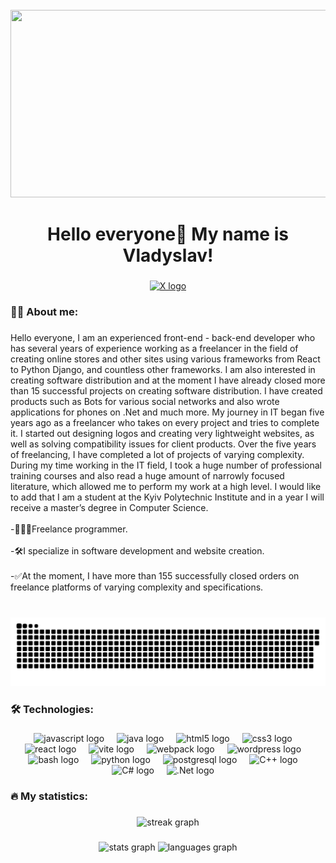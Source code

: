 <br clear="both">

<div align="center">
  <img height="300" width="600" src="https://user-images.githubusercontent.com/74038190/225813708-98b745f2-7d22-48cf-9150-083f1b00d6c9.gif"  />
</div>

###

<h1 align="center">Hello everyone👋 My name is Vladyslav!</h1>

###

<div align="center">
  <a href="https://twitter.com/intent/follow?screen_name=TomasevskijVlad" target="_blank">
    <img src="https://img.shields.io/twitter/follow/TomasevskijVlad" height="25" alt="X logo"  />
  </a>
</div>

<h3 align="left">👩‍💻 About me:</h3>

###

<p align="left">Hello everyone, I am an experienced front-end - back-end developer who has several years of experience working as a freelancer in the field of creating online stores and other sites using various frameworks from React to Python Django, and countless other frameworks. I am also interested in creating software distribution and at the moment I have already closed more than 15 successful projects on creating software distribution. I have created products such as Bots for various social networks and also wrote applications for phones on .Net and much more. My journey in IT began five years ago as a freelancer who takes on every project and tries to complete it. I started out designing logos and creating very lightweight websites, as well as solving compatibility issues for client products. Over the five years of freelancing, I have completed a lot of projects of varying complexity. During my time working in the IT field, I took a huge number of professional training courses and also read a huge amount of narrowly focused literature, which allowed me to perform my work at a high level. I would like to add that I am a student at the Kyiv Polytechnic Institute and in a year I will receive a master’s degree in Computer Science.<br> <br>-👨🏻‍💻Freelance programmer.</br> <br>-🛠️I specialize in software development and website creation.</br> <br>-✅At the moment, I have more than 155 successfully closed orders on freelance platforms of varying complexity and specifications.</br></br></p>

###

<p align="center">
 <img width="600" src="assets/github-snake.svg" alt="snake"/>
</p>

###

<h3 align="left">🛠 Technologies:</h3>

###

<div align="center">
  <img src="https://cdn.jsdelivr.net/gh/devicons/devicon/icons/javascript/javascript-original.svg" height="40" alt="javascript logo"  />
  <img width="12" />
  <img src="https://static-00.iconduck.com/assets.00/java-icon-1511x2048-6ikx8301.png" height="40" alt="java logo"  />
  <img width="12" />
  <img src="https://cdn.jsdelivr.net/gh/devicons/devicon/icons/html5/html5-original.svg" height="40" alt="html5 logo"  />
  <img width="12" />
  <img src="https://cdn.jsdelivr.net/gh/devicons/devicon/icons/css3/css3-original.svg" height="40" alt="css3 logo"  />
  <img width="12" />
  <img src="https://cdn.jsdelivr.net/gh/devicons/devicon/icons/react/react-original.svg" height="40" alt="react logo"  />
  <img width="12" />
  <img src="https://skillicons.dev/icons?i=vite" height="40" alt="vite logo"  />
  <img width="12" />
  <img src="https://cdn.simpleicons.org/webpack/8DD6F9" height="40" alt="webpack logo"  />
  <img width="12" />
  <img src="https://skillicons.dev/icons?i=wordpress" height="40" alt="wordpress logo"  />
  <img width="12" />
  <img src="https://cdn.simpleicons.org/gnubash/4EAA25" height="40" alt="bash logo"  />
  <img width="12" />
  <img src="https://skillicons.dev/icons?i=py" height="40" alt="python logo"  />
  <img width="12" />
  <img src="https://skillicons.dev/icons?i=postgres" height="40" alt="postgresql logo"  />
  <img width="12" />
  <img src="https://upload.wikimedia.org/wikipedia/commons/1/18/ISO_C%2B%2B_Logo.svg" height="40" alt="С++ logo"  />
  <img width="12" />
  <img src="https://upload.wikimedia.org/wikipedia/commons/d/d2/C_Sharp_Logo_2023.svg" height="40" alt="С# logo"  />
  <img width="12" />
  <img src="https://upload.wikimedia.org/wikipedia/commons/7/7d/Microsoft_.NET_logo.svg" height="40" alt=" .Net logo"  />
  <img width="12" />
</div>

###

<h3 align="left">🔥 My statistics:</h3>

###

<div align="center">
  <img src="https://streak-stats.demolab.com?user=filimonovalexey&locale=en&mode=daily&theme=dark&hide_border=false&border_radius=5&order=3" height="220" alt="streak graph"  />
</div>

###

<div align="center">
  <img src="https://github-readme-stats.vercel.app/api?username=Tomashevskyi-Vladyslav&hide_title=false&hide_rank=false&show_icons=true&include_all_commits=true&count_private=true&disable_animations=false&theme=dracula&locale=en&hide_border=false&order=1" height="150" alt="stats graph"  />
  <img src="https://github-readme-stats.vercel.app/api/top-langs?username=Tomashevskyi-Vladyslav&locale=en&hide_title=false&layout=compact&card_width=320&langs_count=5&theme=dracula&hide_border=false&order=2%22%20height=%22150%22%20alt=%22languages%20graph" height="150" alt="languages graph"  />
</div>

###

